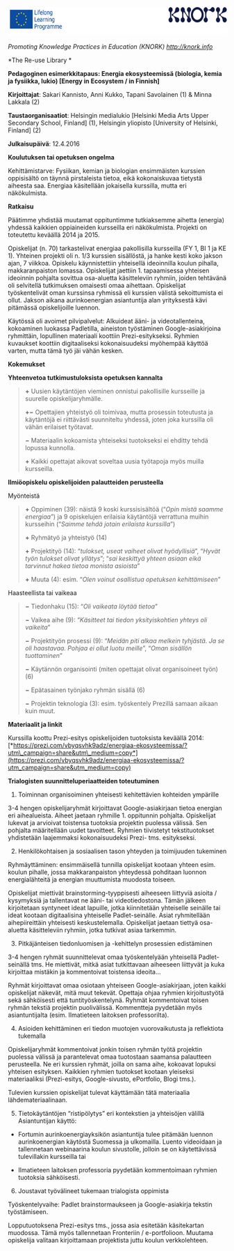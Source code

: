 <img src="images\a3a2d865a984f71a8e8b66fb4fd292e1133ed81e/media/image1.png" width="624" height="65" />

*Promoting Knowledge Practices in Education (KNORK) http://knork.info*

*The Re-use Library *

**Pedagoginen esimerkkitapaus: Energia ekosysteemissä (biologia, kemia ja fysiikka, lukio) \[Energy in Ecosystem / in Finnish\]**

**Kirjoittajat**: Sakari Kannisto, Anni Kukko, Tapani Savolainen (1) & Minna Lakkala (2)

**Taustaorganisaatiot**: Helsingin medialukio \[Helsinki Media Arts Upper Secondary School, Finland\] (1), Helsingin yliopisto \[University of Helsinki, Finland\] (2)

**Julkaisupäivä**: 12.4.2016

**Koulutuksen tai opetuksen ongelma**

Kehittämistarve: Fysiikan, kemian ja biologian ensimmäisten kurssien oppisisältö on täynnä pirstaleista tietoa, eikä kokonaiskuvaa tietystä aiheesta saa. Energiaa käsitellään jokaisella kurssilla, mutta eri näkökulmista.

**Ratkaisu**

Päätimme yhdistää muutamat oppituntimme tutkiaksemme aihetta (energia) yhdessä kaikkien oppiaineiden kursseilla eri näkökulmista. Projekti on toteutettu keväällä 2014 ja 2015.

Opiskelijat (n. 70) tarkastelivat energiaa pakollisilla kursseilla (FY 1, BI 1 ja KE 1). Yhteinen projekti oli n. 1/3 kurssien sisällöstä, ja hanke kesti koko jakson ajan, 7 viikkoa. Opiskelu käynnistettiin yhteisellä ideoinnilla koulun pihalla, makkaranpaiston lomassa. Opiskelijat jaettiin 1. tapaamisessa yhteisen ideoinnin pohjalta sovittua osa-aluetta käsitteleviin ryhmiin, joiden tehtävänä oli selvitellä tutkimuksen omaisesti omaa aihettaan. Opiskelijat työskentelivät oman kurssinsa ryhmissä eli kurssien välistä sekoittumista ei ollut. Jakson aikana aurinkoenergian asiantuntija alan yrityksestä kävi pitämässä opiskelijoille luennon.

Käytössä oli avoimet pilvipalvelut: Alkuideat ääni- ja videotallenteina, kokoaminen luokassa Padletilla, aineiston työstäminen Google-asiakirjoina ryhmittäin, lopullinen materiaali koottiin Prezi-esitykseksi. Ryhmien kuvaukset koottiin digitaaliseksi kokonaisuudeksi myöhempää käyttöä varten, mutta tämä työ jäi vähän kesken.

**Kokemukset**

**Yhteenvetoa tutkimustuloksista opetuksen kannalta**

> **+** Uusien käytäntöjen vieminen onnistui pakollisille kursseille ja suurelle opiskelijaryhmälle.
>
> **+−** Opettajien yhteistyö oli toimivaa, mutta prosessin toteutusta ja käytäntöjä ei riittävästi suunniteltu yhdessä, joten joka kurssilla oli vähän erilaiset työtavat.
>
> **−** Materiaalin kokoamista yhteiseksi tuotokseksi ei ehditty tehdä lopussa kunnolla.
>
> **+** Kaikki opettajat aikovat soveltaa uusia työtapoja myös muilla kursseilla.

**Ilmiöopiskelu opiskelijoiden palautteiden perusteella**

Myönteistä

> **+** Oppiminen (39): näistä 9 koski kurssisisältöä (“*Opin mistä saamme energiaa*”) ja 9 opiskelujen erilaisia käytäntöjä verrattuna muihin kursseihin (“*Saimme tehdä jotain erilaista kurssilla*”)
>
> **+** Ryhmätyö ja yhteistyö (14)
>
> **+** Projektityö (14): “*tulokset, useat vaiheet olivat hyödyllisiä*”, “*Hyvät työn tulokset olivat yllätys*”; “*sai keskittyä yhteen asiaan eikä tarvinnut hakea tietoa monista asioista*”
>
> **+** Muuta (4): esim. “*Olen voinut osallistua opetuksen kehittämiseen*”

Haasteellista tai vaikeaa

> **−** Tiedonhaku (15): “*Oli vaikeata löytää tietoa*”
>
> **−** Vaikea aihe (9): “*Käsitteet tai tiedon yksityiskohtien yhteys oli vaikeita*”
>
> **−** Projektityön prosessi (9): “*Meidän piti alkaa melkein tyhjästä. Ja se oli haastavaa. Pohjaa ei ollut luotu meille*”, “*Oman sisällön tuottaminen*”
>
> **−** Käytännön organisointi (miten opettajat olivat organisoineet työn) (6)
>
> **−** Epätasainen työnjako ryhmän sisällä (6)
>
> **−** Projektin teknologia (3): esim. työskentely Prezillä samaan aikaan kuin muut.

**Materiaalit ja linkit**

Kurssilla koottu Prezi-esitys opiskelijoiden tuotoksista keväällä 2014: [*https://prezi.com/vbyqsvhk9adz/energiaa-ekosysteemissa/?utm\_campaign=share&utm\_medium=copy*](https://prezi.com/vbyqsvhk9adz/energiaa-ekosysteemissa/?utm_campaign=share&utm_medium=copy)

**Trialogisten suunnitteluperiaatteiden toteutuminen**

1. Toiminnan organisoiminen yhteisesti kehitettävien kohteiden ympärille

3-4 hengen opiskelijaryhmät kirjoittavat Google-asiakirjaan tietoa energian eri aihealueista. Aiheet jaetaan ryhmille 1. oppitunnin pohjalta. Opiskelijat lukevat ja arvioivat toistensa tuotoksia projektin puolessa välissä. Sen pohjalta määritellään uudet tavoitteet. Ryhmien tiivistetyt tekstituotokset yhdistetään laajemmaksi kokonaisuudeksi Prezi- tms. esitykseksi.

2. Henkilökohtaisen ja sosiaalisen tason yhteyden ja toimijuuden tukeminen

Ryhmäyttäminen: ensimmäisellä tunnilla opiskelijat kootaan yhteen esim. koulun pihalle, jossa makkaranpaiston yhteydessä pohditaan luonnon energialähteitä ja energian muuttumista muodosta toiseen.

Opiskelijat miettivät brainstorming-tyyppisesti aiheeseen liittyviä asioita / kysymyksiä ja tallentavat ne ääni- tai videotiedostona. Tämän jälkeen kirjoitetaan syntyneet ideat lapuille, jotka kiinnitetään yhteiselle seinälle tai ideat kootaan digitaalisina yhteiselle Padlet-seinälle. Asiat ryhmitellään aihepiireittäin yhteisesti keskustelemalla. Opiskelijat jaetaan tiettyä osa-aluetta käsitteleviin ryhmiin, jotka tutkivat asiaa tarkemmin.

3. Pitkäjänteisen tiedonluomisen ja -kehittelyn prosessien edistäminen

3-4 hengen ryhmät suunnittelevat omaa työskentelyään yhteisellä Padlet-seinällä tms. He miettivät, mitkä asiat tutkittavaan aiheeseen liittyvät ja kuka kirjoittaa mistäkin ja kommentoivat toistensa ideoita…

Ryhmät kirjoittavat omaa osiotaan yhteiseen Google-asiakirjaan, joten kaikki opiskelijat näkevät, mitä muut tekevät. Opettaja ohjaa ryhmien kirjoitustyötä sekä sähköisesti että tuntityöskentelynä. Ryhmät kommentoivat toisen ryhmän tekstiä projektin puolivälissä. Kommentteja pyydetään myös asiantuntijalta (esim. Ilmatieteen laitoksen professorilta).

4. Asioiden kehittäminen eri tiedon muotojen vuorovaikutusta ja reflektiota tukemalla

Opiskelijaryhmät kommentoivat jonkin toisen ryhmän työtä projektin puolessa välissä ja parantelevat omaa tuotostaan saamansa palautteen perusteella. Ne eri kurssien ryhmät, joilla on sama aihe, kokoavat lopuksi yhteisen esityksen. Kaikkien ryhmien tuotokset kootaan yleiseksi materiaaliksi (Prezi-esitys, Google-sivusto, ePortfolio, Blogi tms.).

Tulevien kurssien opiskelijat tulevat käyttämään tätä materiaalia lähdemateriaalinaan.

5. Tietokäytäntöjen “ristipölytys” eri kontekstien ja yhteisöjen välillä Asiantuntijan käyttö:

-   Fortumin aurinkoenergiayksikön asiantuntija tulee pitämään luennon aurinkoenergian käytöstä Suomessa ja ulkomailla. Luento videoidaan ja tallennetaan webinaarina koulun sivustolle, jolloin se on käytettävissä tulevillakin kursseilla tai

-   Ilmatieteen laitoksen professoria pyydetään kommentoimaan ryhmien tuotoksia sähköisesti.

6. Joustavat työvälineet tukemaan trialogista oppimista

Työskentelyvaihe: Padlet brainstormaukseen ja Google-asiakirja tekstin työstämiseen.

Lopputuotoksena Prezi-esitys tms., jossa asia esitetään käsitekartan muodossa. Tämä myös tallennetaan Fronteriin / e-portfolioon. Muutama opiskelija valitaan kirjoittamaan projektista juttu koulun verkkolehteen.
